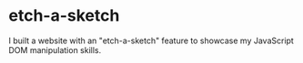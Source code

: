 # etch-a-sketch

I built a website with an "etch-a-sketch" feature to showcase my JavaScript DOM manipulation skills. 